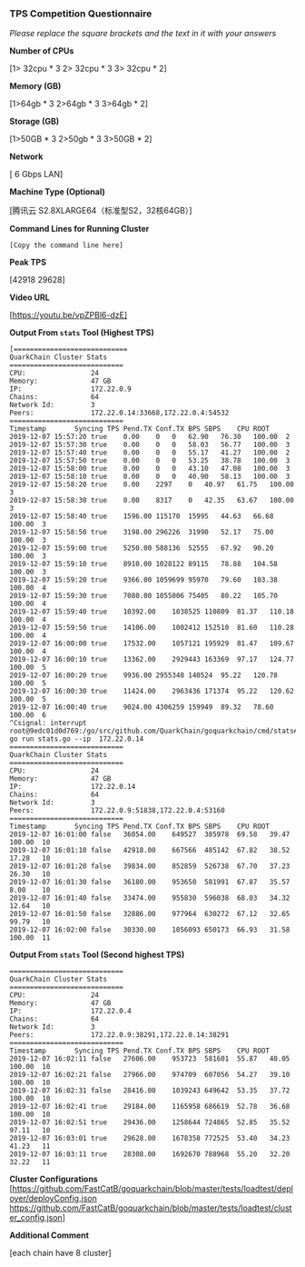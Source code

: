 ### TPS Competition Questionnaire

*Please replace the square brackets and the text in it with your answers*

**Number of CPUs**

[1> 32cpu * 3     2> 32cpu * 3   3> 32cpu * 2]

**Memory (GB)**

[1>64gb * 3    2>64gb * 3    3>64gb * 2]

**Storage (GB)**

[1>50GB * 3    2>50gb * 3    3>50GB * 2]

**Network**

[ 6 Gbps LAN]

**Machine Type (Optional)**

[腾讯云 S2.8XLARGE64（标准型S2，32核64GB）]

**Command Lines for Running Cluster**
```
[Copy the command line here]
```

**Peak TPS**

[42918    29628]

**Video URL**

[https://youtu.be/vpZPBl6-dzE]

**Output From `stats` Tool (Highest TPS)**
```
[============================
QuarkChain Cluster Stats
============================
CPU:                24
Memory:             47 GB
IP:                 172.22.0.9
Chains:             64
Network Id:         3
Peers:              172.22.0.14:33668,172.22.0.4:54532
============================
Timestamp		Syncing	TPS	Pend.TX	Conf.TX	BPS	SBPS	CPU	ROOT
2019-12-07 15:57:20	true	0.00	0	0	62.90	76.30	100.00	2
2019-12-07 15:57:30	true	0.00	0	0	58.03	56.77	100.00	3
2019-12-07 15:57:40	true	0.00	0	0	55.17	41.27	100.00	2
2019-12-07 15:57:50	true	0.00	0	0	53.25	38.78	100.00	3
2019-12-07 15:58:00	true	0.00	0	0	43.10	47.08	100.00	3
2019-12-07 15:58:10	true	0.00	0	0	40.90	58.13	100.00	3
2019-12-07 15:58:20	true	0.00	2297	0	40.97	61.75	100.00	3
2019-12-07 15:58:30	true	0.00	8317	0	42.35	63.67	100.00	3
2019-12-07 15:58:40	true	1596.00	115170	15995	44.63	66.68	100.00	3
2019-12-07 15:58:50	true	3198.00	296226	31990	52.17	75.00	100.00	3
2019-12-07 15:59:00	true	5250.00	588136	52555	67.92	90.20	100.00	3
2019-12-07 15:59:10	true	8910.00	1028122	89115	78.88	104.58	100.00	3
2019-12-07 15:59:20	true	9366.00	1059699	95970	79.60	103.38	100.00	4
2019-12-07 15:59:30	true	7080.00	1055006	75405	80.22	105.70	100.00	4
2019-12-07 15:59:40	true	10392.00	1038525	110809	81.37	110.18	100.00	4
2019-12-07 15:59:50	true	14106.00	1002412	152510	81.60	110.28	100.00	4
2019-12-07 16:00:00	true	17532.00	1057121	195929	81.47	109.67	100.00	4
2019-12-07 16:00:10	true	13362.00	2929443	163369	97.17	124.77	100.00	5
2019-12-07 16:00:20	true	9936.00	2955348	140524	95.22	120.78	100.00	5
2019-12-07 16:00:30	true	11424.00	2963436	171374	95.22	120.62	100.00	5
2019-12-07 16:00:40	true	9024.00	4306259	159949	89.32	78.60	100.00	6
^Csignal: interrupt
root@9edc01d0d769:/go/src/github.com/QuarkChain/goquarkchain/cmd/stats# go run stats.go --ip  172.22.0.14
============================
QuarkChain Cluster Stats
============================
CPU:                24
Memory:             47 GB
IP:                 172.22.0.14
Chains:             64
Network Id:         3
Peers:              172.22.0.9:51838,172.22.0.4:53160
============================
Timestamp		Syncing	TPS	Pend.TX	Conf.TX	BPS	SBPS	CPU	ROOT
2019-12-07 16:01:00	false	36054.00	649527	385978	69.58	39.47	100.00	10
2019-12-07 16:01:10	false	42918.00	667566	485142	67.82	38.52	17.28	10
2019-12-07 16:01:20	false	39834.00	852859	526738	67.70	37.23	26.30	10
2019-12-07 16:01:30	false	36180.00	953650	581991	67.87	35.57	8.00	10
2019-12-07 16:01:40	false	33474.00	955830	596038	68.03	34.32	12.64	10
2019-12-07 16:01:50	false	32886.00	977964	630272	67.12	32.65	99.79	10
2019-12-07 16:02:00	false	30330.00	1056093	650173	66.93	31.58	100.00	11
```
**Output From `stats` Tool (Second highest TPS)**
```
============================
QuarkChain Cluster Stats
============================
CPU:                24
Memory:             47 GB
IP:                 172.22.0.4
Chains:             64
Network Id:         3
Peers:              172.22.0.9:38291,172.22.0.14:38291
============================
Timestamp		Syncing	TPS	Pend.TX	Conf.TX	BPS	SBPS	CPU	ROOT
2019-12-07 16:02:11	false	27606.00	953723	581601	55.87	40.05	100.00	10
2019-12-07 16:02:21	false	27966.00	974709	607056	54.27	39.10	100.00	10
2019-12-07 16:02:31	false	28416.00	1039243	649642	53.35	37.72	100.00	10
2019-12-07 16:02:41	true	29184.00	1165958	686619	52.78	36.68	100.00	10
2019-12-07 16:02:51	true	29436.00	1258644	724865	52.85	35.52	97.11	10
2019-12-07 16:03:01	true	29628.00	1678358	772525	53.40	34.23	41.23	11
2019-12-07 16:03:11	true	28308.00	1692670	788968	55.20	32.20	32.22	11
```

**Cluster Configurations**
[https://github.com/FastCatB/goquarkchain/blob/master/tests/loadtest/deployer/deployConfig.json
https://github.com/FastCatB/goquarkchain/blob/master/tests/loadtest/cluster_config.json]

**Additional Comment**

[each chain have 8 cluster]
